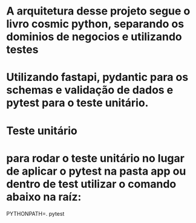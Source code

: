 

# A arquitetura desse projeto segue o livro cosmic python, separando os dominios de negocios e utilizando testes

# Utilizando fastapi, pydantic para os schemas e validação de dados e pytest para o teste unitário.

# Teste unitário

# para rodar o teste unitário no lugar de aplicar o pytest na pasta app ou dentro de test utilizar o comando abaixo na raíz:
PYTHONPATH=. pytest